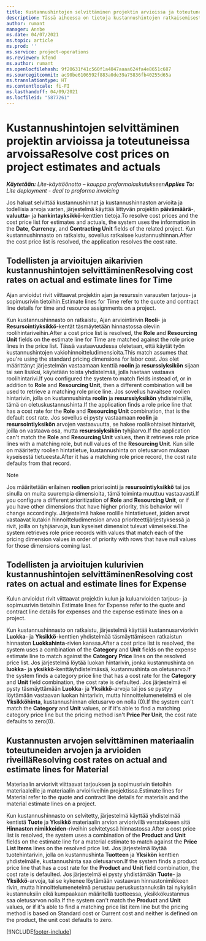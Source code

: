 ```yaml
---
title: Kustannushintojen selvittäminen projektin arvioissa ja toteutuneissa arvoissa
description: Tässä aiheessa on tietoja kustannushintojen ratkaisemisesta projektin arvioissa ja toteutuneissa arvoissa.
author: rumant
manager: Annbe
ms.date: 04/07/2021
ms.topic: article
ms.prod: ''
ms.service: project-operations
ms.reviewer: kfend
ms.author: rumant
ms.openlocfilehash: 9f20631f41c560f1a4047aaaa624fa4e8651c687
ms.sourcegitcommit: ac90be6106592f883a0de39a75836fb40255d65a
ms.translationtype: HT
ms.contentlocale: fi-FI
ms.lasthandoff: 04/09/2021
ms.locfileid: "5877261"
---
```

# <a name="resolve-cost-prices-on-project-estimates-and-actuals"></a><span data-ttu-id="7f1b5-103">Kustannushintojen selvittäminen projektin arvioissa ja toteutuneissa arvoissa</span><span class="sxs-lookup"><span data-stu-id="7f1b5-103">Resolve cost prices on project estimates and actuals</span></span> 

<span data-ttu-id="7f1b5-104">_**Käytetään:** Lite-käyttöönotto – kauppa proformalaskutukseen_</span><span class="sxs-lookup"><span data-stu-id="7f1b5-104">_**Applies To:** Lite deployment - deal to proforma invoicing_</span></span>

<span data-ttu-id="7f1b5-105">Jos haluat selvittää kustannushinnat ja kustannushinnaston arvioita ja todellisia arvoja varten, järjestelmä käyttää liittyvän projektin **päivämäärä**-, **valuutta**- ja **hankintayksikkö**-kenttien tietoja.</span><span class="sxs-lookup"><span data-stu-id="7f1b5-105">To resolve cost prices and the cost price list for estimates and actuals, the system uses the information in the **Date**, **Currency**, and **Contracting Unit** fields of the related project.</span></span> <span data-ttu-id="7f1b5-106">Kun kustannushinnasto on ratkaistu, sovellus ratkaisee kustannushinnan.</span><span class="sxs-lookup"><span data-stu-id="7f1b5-106">After the cost price list is resolved, the application resolves the cost rate.</span></span>

## <a name="resolving-cost-rates-on-actual-and-estimate-lines-for-time"></a><span data-ttu-id="7f1b5-107">Todellisten ja arvioitujen aikarivien kustannushintojen selvittäminen</span><span class="sxs-lookup"><span data-stu-id="7f1b5-107">Resolving cost rates on actual and estimate lines for Time</span></span>

<span data-ttu-id="7f1b5-108">Ajan arvioidut rivit viittaavat projektin ajan ja resurssin varausten tarjous- ja sopimusrivin tietoihin.</span><span class="sxs-lookup"><span data-stu-id="7f1b5-108">Estimate lines for Time refer to the quote and contract line details for time and resource assignments on a project.</span></span>

<span data-ttu-id="7f1b5-109">Kun kustannushinnasto on ratkaistu, Ajan arviointirivin **Rooli**- ja **Resursointiyksikkö**-kentät täsmäytetään hinnastossa oleviin roolihintariveihin.</span><span class="sxs-lookup"><span data-stu-id="7f1b5-109">After a cost price list is resolved, the **Role** and **Resourcing Unit** fields on the estimate line for Time are matched against the role price lines in the price list.</span></span> <span data-ttu-id="7f1b5-110">Tässä vastaavuudessa oletetaan, että käytät työn kustannushintojen vakiohinnoitteludimensioita.</span><span class="sxs-lookup"><span data-stu-id="7f1b5-110">This match assumes that you're using the standard pricing dimensions for labor cost.</span></span> <span data-ttu-id="7f1b5-111">Jos olet määrittänyt järjestelmän vastaamaan kenttiä **roolin** ja **resurssiyksikön** sijaan tai sen lisäksi, käytetään toista yhdistelmää, jolla haetaan vastaava roolihintarivi.</span><span class="sxs-lookup"><span data-stu-id="7f1b5-111">If you configured the system to match fields instead of, or in addition to **Role** and **Resourcing Unit**, then a different combination will be used to retrieve a matching role price line.</span></span> <span data-ttu-id="7f1b5-112">Jos sovellus havaitsee roolien hintarivin, jolla on kustannushinta **roolin** ja **resurssiyksikön** yhdistelmälle, tämä on oletuskustannushinta.</span><span class="sxs-lookup"><span data-stu-id="7f1b5-112">If the application finds a role price line that has a cost rate for the **Role** and **Resourcing Unit** combination, that is the default cost rate.</span></span> <span data-ttu-id="7f1b5-113">Jos sovellus ei pysty vastaamaan **roolin** ja **resursointiyksikön** arvojen vastaavuutta, se hakee roolikohtaiset hintarivit, joilla on vastaava osa, mutta **resurssiyksikön** tyhjäarvo.</span><span class="sxs-lookup"><span data-stu-id="7f1b5-113">If the application can't match the **Role** and **Resourcing Unit** values, then it retrieves role price lines with a matching role, but null values of the **Resourcing Unit**.</span></span> <span data-ttu-id="7f1b5-114">Kun sille on määritetty roolien hintatietue, kustannushinta on oletusarvon mukaan kyseisestä tietueesta.</span><span class="sxs-lookup"><span data-stu-id="7f1b5-114">After it has a matching role price record, the cost rate defaults from that record.</span></span> 

> [!NOTE]
> <span data-ttu-id="7f1b5-115">Jos määritetään erilainen **roolien** priorisointi ja **resursointiyksikkö** tai jos sinulla on muita suurempia dimensioita, tämä toiminta muuttuu vastaavasti.</span><span class="sxs-lookup"><span data-stu-id="7f1b5-115">If you configure a different prioritization of **Role** and **Resourcing Unit**, or if you have other dimensions that have higher priority, this behavior will change accordingly.</span></span> <span data-ttu-id="7f1b5-116">Järjestelmä hakee roolille hintatietueet, joiden arvot vastaavat kutakin hinnoitteludimension arvoa prioriteettijärjestyksessä ja rivit, joilla on tyhjäarvoja, kun kyseiset dimensiot tulevat viimeiseksi.</span><span class="sxs-lookup"><span data-stu-id="7f1b5-116">The system retrieves role price records with values that match each of the pricing dimension values in order of priority with rows that have null values for those dimensions coming last.</span></span>

## <a name="resolving-cost-rates-on-actual-and-estimate-lines-for-expense"></a><span data-ttu-id="7f1b5-117">Todellisten ja arvioitujen kulurivien kustannushintojen selvittäminen</span><span class="sxs-lookup"><span data-stu-id="7f1b5-117">Resolving cost rates on actual and estimate lines for Expense</span></span>

<span data-ttu-id="7f1b5-118">Kulun arvioidut rivit viittaavat projektin kulun ja kuluarvioiden tarjous- ja sopimusrivin tietoihin.</span><span class="sxs-lookup"><span data-stu-id="7f1b5-118">Estimate lines for Expense refer to the quote and contract line details for expenses and the expense estimate lines on a project.</span></span>

<span data-ttu-id="7f1b5-119">Kun kustannushinnasto on ratkaistu, järjestelmä käyttää kustannusarviorivin **Luokka**- ja **Yksikkö**-kenttien yhdistelmää täsmäyttämiseen ratkaistun hinnaston **Luokkahinta**-rivien kanssa.</span><span class="sxs-lookup"><span data-stu-id="7f1b5-119">After a cost price list is resolved, the system uses a combination of the **Category** and **Unit** fields on the expense estimate line to match against the **Category Price** lines on the resolved price list.</span></span> <span data-ttu-id="7f1b5-120">Jos järjestelmä löytää luokan hintarivin, jonka kustannushinta on **luokka**- ja **yksikkö**-kenttäyhdistelmässä, kustannushinta on oletusarvo.</span><span class="sxs-lookup"><span data-stu-id="7f1b5-120">If the system finds a category price line that has a cost rate for the **Category** and **Unit** field combination, the cost rate is defaulted.</span></span> <span data-ttu-id="7f1b5-121">Jos järjestelmä ei pysty täsmäyttämään **Luokka**- ja **Yksikkö**-arvoja tai jos se pystyy löytämään vastaavan luokan hintarivin, mutta hinnoittelumenetelmä ei ole **Yksikköhinta**, kustannushinnan oletusarvo on nolla (0).</span><span class="sxs-lookup"><span data-stu-id="7f1b5-121">If the system can't match the **Category** and **Unit** values, or if it's able to find a matching category price line but the pricing method isn't **Price Per Unit**, the cost rate defaults to zero(0).</span></span>

## <a name="resolving-cost-rates-on-actual-and-estimate-lines-for-material"></a><span data-ttu-id="7f1b5-122">Kustannusten arvojen selvittäminen materiaalin toteutuneiden arvojen ja arvioiden riveillä</span><span class="sxs-lookup"><span data-stu-id="7f1b5-122">Resolving cost rates on actual and estimate lines for Material</span></span>

<span data-ttu-id="7f1b5-123">Materiaalin arviorivit viittaavat tarjouksen ja sopimusrivin tietoihin materiaaleille ja materiaalin arvioiriveihin projektissa.</span><span class="sxs-lookup"><span data-stu-id="7f1b5-123">Estimate lines for Material refer to the quote and contract line details for materials and the material estimate lines on a project.</span></span>

<span data-ttu-id="7f1b5-124">Kun kustannushinnasto on selvitetty, järjestelmä käyttää yhdistelmää kentistä **Tuote** ja **Yksikkö** materiaalin arvion arviorivillä verratakseen sitä **Hinnaston nimikkeiden**-riveihin selvitetyssä hinnastossa.</span><span class="sxs-lookup"><span data-stu-id="7f1b5-124">After a cost price list is resolved, the system uses a combination of the **Product** and **Unit** fields on the estimate line for a material estimate to match against the **Price List Items** lines on the resolved price list.</span></span> <span data-ttu-id="7f1b5-125">Jos järjestelmä löytää tuotehintarivin, jolla on kustannushinta **Tuotteen** ja **Yksikön** kenttien yhdistelmälle, kustannushinta saa oletusarvon.</span><span class="sxs-lookup"><span data-stu-id="7f1b5-125">If the system finds a product price line that has a cost rate for the **Product** and **Unit** field combination, the cost rate is defaulted.</span></span> <span data-ttu-id="7f1b5-126">Jos järjestelmä ei pysty yhdistämään **Tuote**- ja **Yksikkö**-arvoja, tai se kykenee löytämään vastaavan hinnastonimikkeen rivin, mutta hinnoittelumenetelmä perustuu peruskustannuksiin tai nykyisiin kustannuksiin eikä kumpaakaan määritellä tuotteessa, yksikkökustannus saa oletusarvon nolla.</span><span class="sxs-lookup"><span data-stu-id="7f1b5-126">If the system can't match the **Product** and **Unit** values, or if it's able to find a matching price list item line but the pricing method is based on Standard cost or Current cost and neither is defined on the product, the unit cost defaults to zero.</span></span>


[!INCLUDE[footer-include](../../includes/footer-banner.md)]
